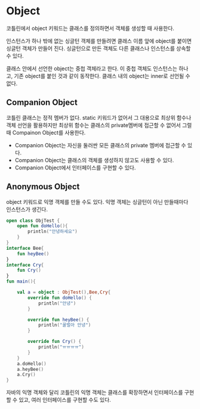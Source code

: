 # Object

코틀린에서 object 키워드는 클래스를 정의하면서 객체를 생성할 때 사용한다.

인스턴스가 하나 밖에 없는 싱글턴 객체를 만들려면 클래스 이름 앞에 object를 붙이면 싱글턴 객체가 만들어 진다. 싱글턴으로 만든 객체도 다른 클래스나 인스턴스를 상속할 수 있다.

클래스 안에서 선언한 object는 중첩 객체라고 한다. 이 중첩 객체도 인스턴스는 하나고, 기존 object를 붙인 것과 같이 동작한다. 클래스 내의 object는 inner로 선언될 수 없다.


## Companion Object
코틀린 클래스는 정적 멤버가 없다. static 키워드가 없어서 그 대용으로 최상위 함수나 객체 선언을 활용하지만 최상위 함수는 클래스의 private멤버에 접근할 수 없어서 그럴 때 Compainon Object를 사용한다.
* Companion Object는 자신을 둘러싼 모든 클래스의 private 멤버에 접근할 수 있다. 
* Companion Object는 클래스의 객체를 생성하지 않고도 사용할 수 있다.
* Companion Object에서 인터페이스를 구현할 수 있다.

## Anonymous Object
object 키워드로 익명 객체를 만들 수도 있다. 익명 객체는 싱글턴이 아닌 만들때마다 인스턴스가 생긴다.
```kotlin
open class ObjTest {
    open fun doHello(){
        println("안녕하세요")
    }
}
interface Bee{
    fun heyBee()
}
interface Cry{
    fun Cry()
}
fun main(){

    val a = object : ObjTest(),Bee,Cry{
        override fun doHello() {
            println("안녕")
        }

        override fun heyBee() {
            println("꿀벌아 안녕")
        }

        override fun Cry() {
            println("ㅠㅠㅠㅠ")
        }
    }
    a.doHello()
    a.heyBee()
    a.Cry()
}

```
자바의 익명 객체와 달리 코틀린의 익명 객체는 클래스를 확장하면서 인터페이스를 구현할 수 있고, 여러 인터페이스를 구현할 수도 있다.